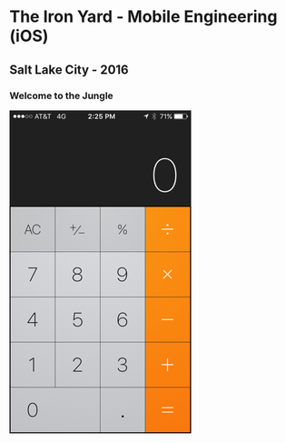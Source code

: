 # The Iron Yard - Mobile Engineering (iOS)
## Salt Lake City - 2016

### Welcome to the Jungle

![Calculator](calc.jpg)
